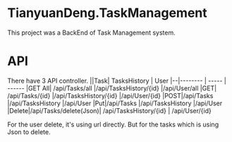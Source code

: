 # TianyuanDeng.TaskManagement

This project was a BackEnd of Task Management system.

# API

There have 3 API controller. 
||Task| TasksHistory | User
|--|-------- | ----- | ------
|GET All| /api/Tasks/all |/api/TasksHistory/{id} |/api/User/all
|GET| /api/Tasks/{id} |/api/TasksHistory/{id} |/api/User/{id}
|POST|/api/Tasks |/api/TasksHistory |/api/User
|Put|/api/Tasks |/api/TasksHistory |/api/User
|Delete|/api/Tasks/delete(Json)| /api/TasksHistory/{id} |  /api​/User​/{id}

For the user delete, it's using url directly.
But for the tasks which is using Json to delete. 

